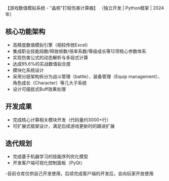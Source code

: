 【游戏数值模拟系统 - "晶核"打桩伤害计算器】
（独立开发 | Python框架 | 2024年）

## 核心功能架构
- 高精度数值模拟引擎（相较传统Excel）
- 集成职业技能段数/释放帧数/倍率系数/等级成长等12项核心参数体系
- 实现伤害公式的动态解析与多段式计算
- 达成95.6%的实战数值拟合度
- 模块化系统设计
- 采用分层架构拆分为战斗管理（battle）、装备管理（Equip management）、角色成长（Character）等几大子系统
- 设计可插拔式Buff效果处理
## 开发成果
- 完成核心计算相关模块开发（代码量约3000+行）
- 可扩展式框架设计，满足后续游戏更新时的跟进扩展
## 迭代规划
- 完成基于机器学习的技能序列优化模型
- 开发客户端可视化控制面板（PyQt）

-目前仓库仅供自己开发使用，后续完成客户端的开发后，会向玩家开放使用
